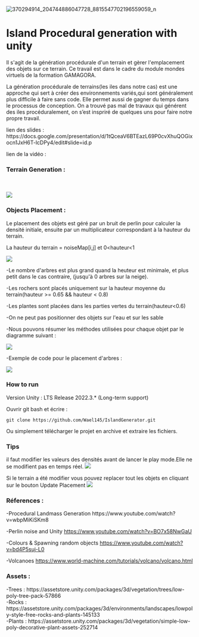 
![370294914_204744886047728_8815547702196559059_n](https://github.com/Wael145/IslandGenerator/assets/62157910/e5b1c8e4-17b7-48fb-8050-08ce3743572d)

<div>
<h1>Island Procedural generation with unity</h1>	
 Il s'agit de la génération procédurale d'un terrain et gèrer l'emplacement des objets sur ce terrain. Ce travail est dans le cadre du module mondes virtuels de la formation GAMAGORA.


<p>La génération procédurale de terrains(les iles dans notre cas) est une approche qui sert à créer des environnements variés,qui sont généralement plus difficile à faire sans code. Elle permet aussi de gagner du temps dans le processus de conception. On a trouvé pas mal de travaux qui générent des iles procéduralement, on s’est inspriré de quelques uns pour faire notre propre travail.</p>
</div>
<div>
  lien des slides :
	https://docs.google.com/presentation/d/1tQceaV6BTEazL69P0cvXhuQOGixocn1JxH6T-lcDPy4/edit#slide=id.p
	
  lien de la vidéo : 

</div>
<div>
  <h3>Terrain Generation :</h3>
    <br><br>
<img src = "https://github.com/Wael145/IslandGenerator/assets/144930233/0546fa90-8d28-4820-bef7-302cb70b4263">
</div>
<div>
  <h3>Objects Placement :</h3>
   


</div>
Le placement des objets est géré par un bruit de perlin pour calculer la densité initiale, ensuite par un multiplicateur correspondant à la hauteur du terrain.

La hauteur du terrain = noiseMap[i,j] et 0<hauteur<1

<img src="https://github.com/Wael145/IslandGenerator/assets/62157910/4c857340-0283-43d7-b567-e9b1dd4a86ed">

-Le nombre d'arbres est plus grand quand la heuteur est minimale, et plus petit dans le cas contraire, (jusqu'à 0 arbres sur la neige).

-Les rochers sont placés uniquement sur la hauteur moyenne du terrain(hauteur >= 0.65 && hauteur < 0.8)

-Les plantes sont placées dans les parties vertes du terrain(hauteur<0.6)

-On ne peut pas positionner des objets sur l'eau et sur les sable

-Nous pouvons résumer les méthodes utilisées pour chaque objet par le diagramme suivant : 

<img src="https://github.com/Wael145/IslandGenerator/assets/62157910/d64815e6-9be1-43e7-a69b-f4b4f9a65595">

-Exemple de code pour le placement d'arbres : 

<img src="https://github.com/Wael145/IslandGenerator/assets/62157910/752983d6-2ba6-455c-b67a-562ed2696996">
<div>
  <h3>How to run</h3>
<p>Version Unity : LTS Release 2022.3.* (Long-term support)
	
Ouvrir git bash et écrire :
	
	git clone https://github.com/Wael145/IslandGenerator.git
Ou simplement télécharger le projet en archive et extraire les fichiers. 

<h3>Tips</h3>
il faut modifier les valeurs des densités avant de lancer le play mode.Elle ne se modifient pas en temps réel.
<img src="https://github.com/Wael145/IslandGenerator/assets/62157910/ce81eb15-5d30-4650-b508-8adda0c09c5d">

Si le terrain a été modifier vous pouvez replacer tout les objets en cliquant sur le bouton Update Placement
<img src="https://github.com/Wael145/IslandGenerator/assets/62157910/20817b2a-19e2-443f-8733-c80cc51d0465">
</p>
</div>
<div>
<h3>Réferences :</h3>
-Procedural Landmass Generation
https://www.youtube.com/watch?v=wbpMiKiSKm8
	
-Perlin noise and Unity
https://www.youtube.com/watch?v=BO7x58NwGaU

-Colours & Spawning random objects
https://www.youtube.com/watch?v=bd4P5suj-L0

-Volcanoes
https://www.world-machine.com/tutorials/volcano/volcano.html
<h3>Assets :</h3>
<p>
	-Trees : https://assetstore.unity.com/packages/3d/vegetation/trees/low-poly-tree-pack-57866
	<br>
	-Rocks : https://assetstore.unity.com/packages/3d/environments/landscapes/lowpoly-style-free-rocks-and-plants-145133
	<br>
	-Plants : https://assetstore.unity.com/packages/3d/vegetation/simple-low-poly-decorative-plant-assets-252714
</p>  
	<br><br>
</div>

